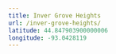 ```yaml
---
title: Inver Grove Heights
url: /inver-grove-heights/
latitude: 44.847903900000006
longitude: -93.0428119
---
```

